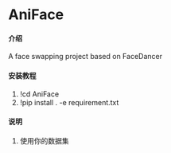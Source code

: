 # AniFace

#### 介绍
A face swapping project based on FaceDancer

#### 安装教程

1.  !cd AniFace
2.  !pip install . -e requirement.txt

#### 说明

1.  使用你的数据集